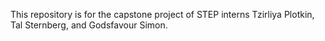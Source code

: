 This repository is for the capstone project of STEP interns Tzirliya Plotkin, Tal Sternberg, and Godsfavour Simon.